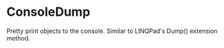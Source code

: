 ConsoleDump
===========

Pretty print objects to the console.  Similar to LINQPad's Dump() extension method.
